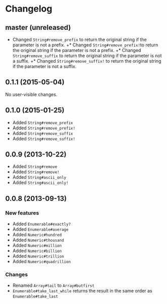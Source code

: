 # Changelog

## master (unreleased)

* Changed `String#remove_prefix` to return the original string if the parameter is not a prefix.
+* Changed `String#remove_prefix!`to return the original string if the parameter is not a prefix.
+* Changed `String#remove_suffix` to return the original string if the parameter is not a suffix.
+* Changed `String#remove_suffix!` to return the original string if the parameter is not a suffix.

## 0.1.1 (2015-05-04)

No user-visible changes.

## 0.1.0 (2015-01-25)

* Added `String#remove_prefix`
* Added `String#remove_prefix!`
* Added `String#remove_suffix`
* Added `String#remove_suffix!`

## 0.0.9 (2013-10-22)

* Added `String#remove`
* Added `String#remove!`
* Added `String#ascii_only`
* Added `String#ascii_only!`

## 0.0.8 (2013-09-13)

### New features

* Added `Enumerable#exactly?`
* Added `Enumerable#average`
* Added `Numeric#hundred`
* Added `Numeric#thousand`
* Added `Numeric#million`
* Added `Numeric#billion`
* Added `Numeric#trillion`
* Added `Numeric#quadrillion`

### Changes

* Renamed `Array#tail` to `Array#butfirst`
* `Enumerable#take_last_while` returns the result in the same order as `Enumerable#take_last`
